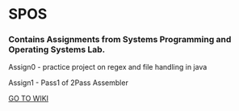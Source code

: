 # SPOS
### Contains Assignments from Systems Programming and Operating Systems Lab.
Assign0 - practice project on regex and file handling in java

Assign1 - Pass1 of 2Pass Assembler 

[GO TO WIKI](https://github.com/TanishaShrotriya/SPOS/wiki/ASSIGNMENT-1-:-PASS-1-OF-2-PASS-ASSEMBLER)


  
